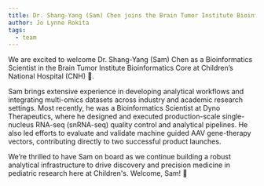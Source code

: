 ```yaml
---
title: Dr. Shang-Yang (Sam) Chen joins the Brain Tumor Institute Bioinformatics Core!
author: Jo Lynne Rokita
tags:
  - team
---
```


We are excited to welcome Dr. Shang-Yang (Sam) Chen as a Bioinformatics Scientist in the Brain Tumor Institute Bioinformatics Core at Children’s National Hospital (CNH) 🎉.

Sam brings extensive experience in developing analytical workflows and integrating multi-omics datasets across industry and academic research settings. Most recently, he was a Bioinformatics Scientist at Dyno Therapeutics, where he designed and executed production-scale single-nucleus RNA-seq (snRNA-seq) quality control and analytical pipelines. He also led efforts to evaluate and validate machine guided AAV gene-therapy vectors, contributing directly to two successful product launches.

We’re thrilled to have Sam on board as we continue building a robust analytical infrastructure to drive discovery and precision medicine in pediatric research here at Children's.
Welcome, Sam! 👏


